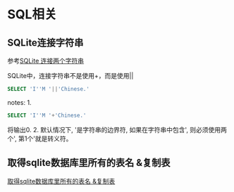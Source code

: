 # SQL相关

## SQLite连接字符串

参考[SQLite 连接两个字符串](http://www.cnblogs.com/AngelLee2009/p/3208223.html)

SQLite中，连接字符串不是使用+，而是使用||

```sql
SELECT 'I''M '||'Chinese.' 
```

notes:
1. 
```sql
SELECT 'I''M '+'Chinese.' 
```
将输出0.
2. 默认情况下, '是字符串的边界符, 如果在字符串中包含', 则必须使用两个', 第1个'就是转义符。

## 取得sqlite数据库里所有的表名 &复制表

[取得sqlite数据库里所有的表名 &复制表](http://blog.csdn.net/vlily/article/details/9096909)


